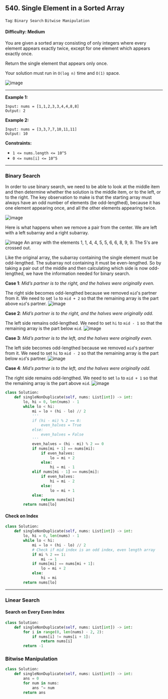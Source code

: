 ## 540. Single Element in a Sorted Array

```Tag```: ```Binary Search``` ```Bitwise Manipulation```

#### Difficulty: Medium

You are given a sorted array consisting of only integers where every element appears exactly twice, except for one element which appears exactly once.

Return the single element that appears only once.

Your solution must run in ```O(log n)``` time and ```O(1)``` space.

![image](https://user-images.githubusercontent.com/35042430/220236243-b4283126-65fe-49db-ab08-668c2416a4fd.png)

---

__Example 1:__
```
Input: nums = [1,1,2,3,3,4,4,8,8]
Output: 2
```

__Example 2:__
```
Input: nums = [3,3,7,7,10,11,11]
Output: 10
```

__Constraints:__

- ```1 <= nums.length <= 10^5```
- ```0 <= nums[i] <= 10^5```

---

### Binary Search

In order to use binary search, we need to be able to look at the middle item and then determine whether the solution is the middle item, or to the left, or to the right. The key observation to make is that the starting array must always have an odd number of elements (be odd-lengthed), because it has one element appearing once, and all the other elements appearing twice.
 
![image](https://leetcode.com/problems/single-element-in-a-sorted-array/solutions/416649/Figures/540/example1.png)

Here is what happens when we remove a pair from the center. We are left with a left subarray and a right subarray.

![image](https://leetcode.com/problems/single-element-in-a-sorted-array/solutions/416649/Figures/540/example2.png)
An array with the elements 1, 1, 4, 4, 5, 5, 6, 6, 8, 9, 9. The 5's are crossed out.

Like the original array, the subarray containing the single element must be odd-lengthed. The subarray not containing it must be even-lengthed. So by taking a pair out of the middle and then calculating which side is now odd-lengthed, we have the information needed for binary search.

__Case 1__: _Mid’s partner is to the right, and the halves were originally even._

The right side becomes odd-lengthed because we removed ```mid```'s partner from it. We need to set ```lo``` to ```mid + 2``` so that the remaining array is the part above ```mid```'s partner.
![image](https://leetcode.com/problems/single-element-in-a-sorted-array/solutions/416649/Figures/540/case1.png)

__Case 2__: _Mid’s partner is to the right, and the halves were originally odd._

The left side remains odd-lengthed. We need to set ```hi``` to ```mid - 1``` so that the remaining array is the part below ```mid```.
![image](https://leetcode.com/problems/single-element-in-a-sorted-array/solutions/416649/Figures/540/case2.png)

__Case 3__: _Mid’s partner is to the left, and the halves were originally even._

The left side becomes odd-lengthed because we removed ```mid```'s partner from it. We need to set ```hi``` to ```mid - 2``` so that the remaining array is the part below ```mid```'s partner.
![image](https://leetcode.com/problems/single-element-in-a-sorted-array/solutions/416649/Figures/540/case3.png)

__Case 4__: _Mid’s partner is to the left, and the halves were originally odd._

The right side remains odd-lengthed. We need to set ```lo``` to ```mid + 1``` so that the remaining array is the part above ```mid```.
![image](https://leetcode.com/problems/single-element-in-a-sorted-array/solutions/416649/Figures/540/case4.png)

```Python
class Solution:
    def singleNonDuplicate(self, nums: List[int]) -> int:
        lo, hi = 0, len(nums) - 1
        while lo < hi:
            mi = lo + (hi - lo) // 2
            '''
            if (hi - mi) % 2 == 0:
                even_halves = True
            else:
                even_halves = False
            '''
            even_halves = (hi - mi) % 2 == 0
            if nums[mi + 1] == nums[mi]:
                if even_halves:
                    lo = mi + 2
                else:
                    hi = mi - 1
            elif nums[mi - 1] == nums[mi]:
                if even_halves:
                    hi = mi - 2
                else:
                    lo = mi + 1
            else:
                return nums[mi]
        return nums[lo]
```

#### Check on Index

```Python
class Solution:
    def singleNonDuplicate(self, nums: List[int]) -> int:
        lo, hi = 0, len(nums) - 1
        while lo < hi:
            mi = lo + (hi - lo) // 2
            # Check if mid index is an odd index, even length array
            if mi % 2 == 1:
                mi -= 1
            if nums[mi] == nums[mi + 1]:
                lo = mi + 2
            else:
                hi = mi
        return nums[lo]
```

---

### Linear Search

#### Search on Every Even Index

```Python
class Solution:
    def singleNonDuplicate(self, nums: List[int]) -> int:
        for i in range(0, len(nums) - 2, 2):
            if nums[i] != nums[i + 1]:
                return nums[i]
        return -1
```

### Bitwise Manipulation

```Python
class Solution:
    def singleNonDuplicate(self, nums: List[int]) -> int:
        ans = 0
        for num in nums:
            ans ^= num
        return ans
```


